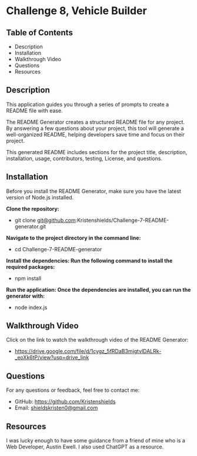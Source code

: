 # Challenge 8, Vehicle Builder


## Table of Contents
- Description
- Installation
- Walkthrough Video
- Questions
- Resources

## Description
This application guides you through a series of prompts to create a README file with ease.

The README Generator creates a structured README file for any project. By answering a few questions about your project, this tool will generate a well-organized README, helping developers save time and focus on their project.

This generated README includes sections for the project title, description, installation, usage, contributors, testing, License, and questions. 


## Installation
Before you install the README Generator, make sure you have the latest version of Node.js installed.


**Clone the repository:**

- git clone git@github.com:Kristenshields/Challenge-7-README-generator.git

**Navigate to the project directory in the command line:**

- cd Challenge-7-README-generator

**Install the dependencies: Run the following command to install the required packages:**

- npm install

**Run the application: Once the dependencies are installed, you can run the generator with:**

- node index.js


## Walkthrough Video
Click on the link to watch the walkthrough video of the README Generator:
- https://drive.google.com/file/d/1cygz_5fRDaB3mjgtvlDALRk-_eoXk6tP/view?usp=drive_link



## Questions
For any questions or feedback, feel free to contact me:

- GitHub: https://github.com/Kristenshields
- Email: shieldskristen0@gmail.com

## Resources

I was lucky enough to have some guidance from a friend of mine who is a Web Developer, Austin Ewell. I also used ChatGPT as a resource.